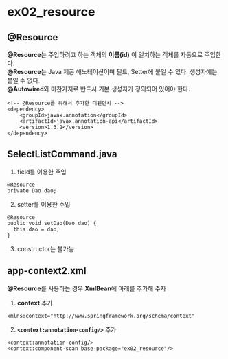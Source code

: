 # ex02_resource

## @Resource
**@Resource**는 주입하려고 하는 객체의 **이름(id)** 이 일치하는 객체를 자동으로 주입한다.  
**@Resource**는 Java 제공 애노테이션이며 필드, Setter에 붙일 수 있다. 생성자에는 붙일 수 없다.  
**@Autowired**와 마찬가지로 반드시 기본 생성자가 정의되어 있어야 한다.
```
<!-- @Resource를 위해서 추가한 디펜던시 -->
<dependency>
    <groupId>javax.annotation</groupId>
    <artifactId>javax.annotation-api</artifactId>
    <version>1.3.2</version>
</dependency>
```

## SelectListCommand.java
1. field를 이용한 주입
```
@Resource
private Dao dao;
```
2. setter를 이용한 주입
```
@Resource
public void setDao(Dao dao) {
  this.dao = dao;
}
```
3. constructor는 불가능

## app-context2.xml
**@Resource**를 사용하는 경우 **XmlBean**에 아래를 추가해 주자
1. **context** 추가
```
xmlns:context="http://www.springframework.org/schema/context"
```
2. **```<context:annotation-config/>```** 추가
```
<context:annotation-config/>
<context:component-scan base-package="ex02_resource"/>
```